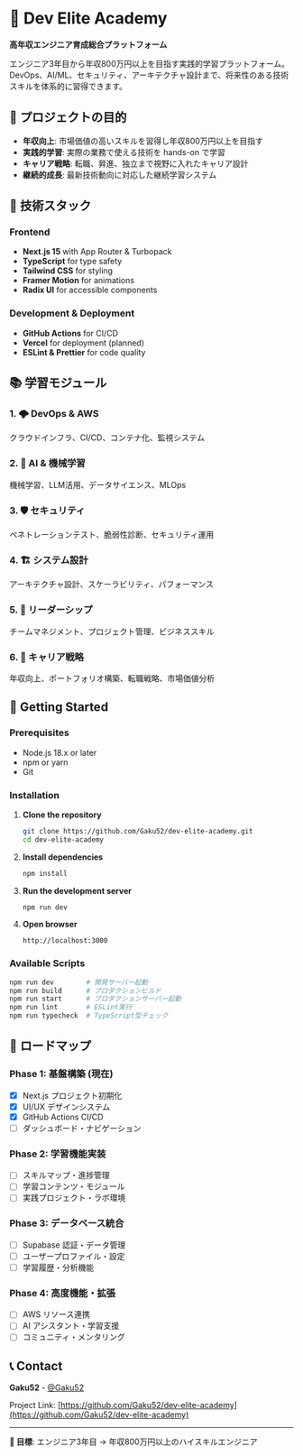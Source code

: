 # 🚀 Dev Elite Academy

**高年収エンジニア育成総合プラットフォーム**

エンジニア3年目から年収800万円以上を目指す実践的学習プラットフォーム。DevOps、AI/ML、セキュリティ、アーキテクチャ設計まで、将来性のある技術スキルを体系的に習得できます。

## 🎯 プロジェクトの目的

- **年収向上**: 市場価値の高いスキルを習得し年収800万円以上を目指す
- **実践的学習**: 実際の業務で使える技術を hands-on で学習
- **キャリア戦略**: 転職、昇進、独立まで視野に入れたキャリア設計
- **継続的成長**: 最新技術動向に対応した継続学習システム

## 🔧 技術スタック

### Frontend
- **Next.js 15** with App Router & Turbopack
- **TypeScript** for type safety
- **Tailwind CSS** for styling
- **Framer Motion** for animations
- **Radix UI** for accessible components

### Development & Deployment
- **GitHub Actions** for CI/CD
- **Vercel** for deployment (planned)
- **ESLint & Prettier** for code quality

## 📚 学習モジュール

### 1. 🌩️ DevOps & AWS
クラウドインフラ、CI/CD、コンテナ化、監視システム

### 2. 🤖 AI & 機械学習
機械学習、LLM活用、データサイエンス、MLOps

### 3. 🛡️ セキュリティ
ペネトレーションテスト、脆弱性診断、セキュリティ運用

### 4. 🏗️ システム設計
アーキテクチャ設計、スケーラビリティ、パフォーマンス

### 5. 👥 リーダーシップ
チームマネジメント、プロジェクト管理、ビジネススキル

### 6. 🎯 キャリア戦略
年収向上、ポートフォリオ構築、転職戦略、市場価値分析

## 🚀 Getting Started

### Prerequisites
- Node.js 18.x or later
- npm or yarn
- Git

### Installation

1. **Clone the repository**
   ```bash
   git clone https://github.com/Gaku52/dev-elite-academy.git
   cd dev-elite-academy
   ```

2. **Install dependencies**
   ```bash
   npm install
   ```

3. **Run the development server**
   ```bash
   npm run dev
   ```

4. **Open browser**
   ```
   http://localhost:3000
   ```

### Available Scripts

```bash
npm run dev        # 開発サーバー起動
npm run build      # プロダクションビルド
npm run start      # プロダクションサーバー起動
npm run lint       # ESLint実行
npm run typecheck  # TypeScript型チェック
```

## 🎯 ロードマップ

### Phase 1: 基盤構築 (現在)
- [x] Next.js プロジェクト初期化
- [x] UI/UX デザインシステム
- [x] GitHub Actions CI/CD
- [ ] ダッシュボード・ナビゲーション

### Phase 2: 学習機能実装
- [ ] スキルマップ・進捗管理
- [ ] 学習コンテンツ・モジュール
- [ ] 実践プロジェクト・ラボ環境

### Phase 3: データベース統合
- [ ] Supabase 認証・データ管理
- [ ] ユーザープロファイル・設定
- [ ] 学習履歴・分析機能

### Phase 4: 高度機能・拡張
- [ ] AWS リソース連携
- [ ] AI アシスタント・学習支援
- [ ] コミュニティ・メンタリング

## 📞 Contact

**Gaku52** - [@Gaku52](https://github.com/Gaku52)

Project Link: [https://github.com/Gaku52/dev-elite-academy](https://github.com/Gaku52/dev-elite-academy)

---

**🎯 目標**: エンジニア3年目 → 年収800万円以上のハイスキルエンジニア
